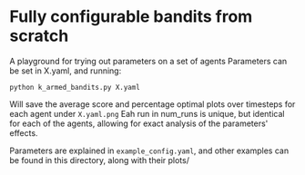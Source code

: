 # Fully configurable bandits from scratch

A playground for trying out parameters on a set of agents
Parameters can be set in X.yaml, and running:

```
python k_armed_bandits.py X.yaml
```

Will save the average score and percentage optimal plots over timesteps for each agent under `X.yaml.png`
Eah run in num_runs is unique, but identical for each of the agents, allowing for exact analysis of the parameters' effects.

Parameters are explained in `example_config.yaml`, and other examples can be found in this directory, along with their plots/